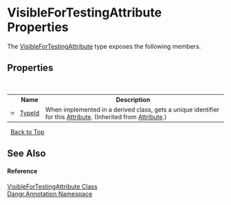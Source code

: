 # VisibleForTestingAttribute Properties
 

The <a href="T_Dangr_Annotation_VisibleForTestingAttribute">VisibleForTestingAttribute</a> type exposes the following members.


## Properties
&nbsp;<table><tr><th></th><th>Name</th><th>Description</th></tr><tr><td>![Public property](media/pubproperty.gif "Public property")</td><td><a href="http://msdn2.microsoft.com/en-us/library/sa1bf03e" target="_blank">TypeId</a></td><td>
When implemented in a derived class, gets a unique identifier for this <a href="http://msdn2.microsoft.com/en-us/library/e8kc3626" target="_blank">Attribute</a>.
 (Inherited from <a href="http://msdn2.microsoft.com/en-us/library/e8kc3626" target="_blank">Attribute</a>.)</td></tr></table>&nbsp;
<a href="#visiblefortestingattribute-properties">Back to Top</a>

## See Also


#### Reference
<a href="T_Dangr_Annotation_VisibleForTestingAttribute">VisibleForTestingAttribute Class</a><br /><a href="N_Dangr_Annotation">Dangr.Annotation Namespace</a><br />